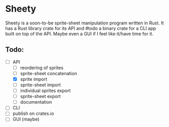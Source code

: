 # Sheety

Sheety is a soon-to-be sprite-sheet manipulation program written in Rust.
It has a Rust library crate for its API and #todo a binary crate for a CLI app built on top of the API.
Maybe even a GUI if I feel like it/have time for it.

## Todo:
- [ ] API
	- [ ] reordering of sprites
	- [ ] sprite-sheet concatenation
	- [x] sprite import
	- [ ] sprite-sheet import
	- [ ] individual sprites export
	- [ ] sprite-sheet export
	- [ ] documentation
- [ ] CLI
- [ ] publish on crates.io
- [ ] GUI (maybe)
